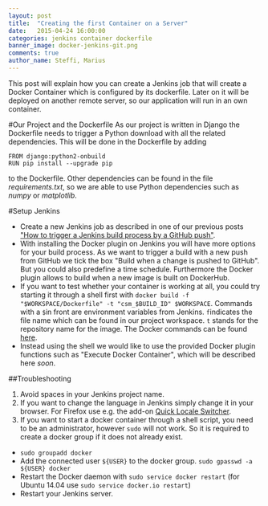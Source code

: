 ```yaml
---
layout: post
title:  "Creating the first Container on a Server"
date:   2015-04-24 16:00:00
categories: jenkins container dockerfile
banner_image: docker-jenkins-git.png
comments: true
author_name: Steffi, Marius
---
```


This post will explain how you can create a Jenkins job that will create a Docker Container which is configured by its dockerfile. Later on it will be deployed on another remote server, so our application will run in an own container. 

#Our Project and the Dockerfile
As our project is written in Django the Dockerfile needs to trigger a Python download with all the related dependencies. This will be done in the Dockerfile by adding

    FROM django:python2-onbuild 
    RUN pip install --upgrade pip
    
to the Dockerfile. Other dependencies can be found in the file *requirements.txt*, so we are able to use Python dependencies such as *numpy* or *matplotlib*. 

#Setup Jenkins  
* Create a new Jenkins job as described in one of our previous posts ["How to trigger a Jenkins build process by a GitHub push"](http://learning-continuous-deployment.github.io/jenkins/github/2015/04/17/github-jenkins/).
* With installing the Docker plugin on Jenkins you will have more options for your build process. As we want to trigger a build with a new push from GitHub we tick the box "Build when a change is pushed to GitHub". But you could also predefine a time schedule. Furthermore the Docker plugin allows to build when a new image is built on DockerHub.
* If you want to test whether your container is working at all, you could try starting it through a shell first with `docker build -f "$WORKSPACE/Dockerfile" -t "csm_$BUILD_ID" $WORKSPACE`. Commands with a `$`in front are environment variables from Jenkins. `f`indicates the file name which can be found in our project workspace. `t` stands for the repository name for the image. The Docker commands can be found [here](https://docs.docker.com/reference/commandline/cli/).
* Instead using the shell we would like to use the provided Docker plugin functions such as "Execute Docker Container", which will be described here *soon*.  

##Troubleshooting
1. Avoid spaces in your Jenkins project name.
2. If you want to change the language in Jenkins simply change it in your browser. For Firefox use e.g. the add-on [Quick Locale Switcher](https://addons.mozilla.org/en-US/firefox/addon/quick-locale-switcher/). 
3. If you want to start a docker container through a shell script, you need to be an administrator, however `sudo` will not work. So it is required to create a docker group if it does not already exist.
  * `sudo groupadd docker`
  * Add the connected user `${USER}` to the docker group. `sudo gpasswd -a ${USER} docker`
  * Restart the Docker daemon with `sudo service docker restart` (for Ubuntu 14.04 use `sudo service docker.io restart`)
  * Restart your Jenkins server. 